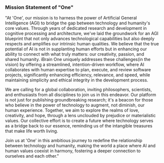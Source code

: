### Mission Statement of "One"
"At 'One', our mission is to harness the power of Artificial General Intelligence (AGI) to bridge the gap between technology and humanity's core values. Through years of dedicated research and development in cognitive processing and architecture, we've laid the groundwork for an AGI blueprint that not only advances technological capabilities but also deeply respects and amplifies our intrinsic human qualities. We believe that the true potential of AI is not in supplanting human efforts but in enhancing our ability to connect with what truly matters: our creativity, passion, and shared humanity.
iBrain One uniquely addresses these challenges(in the vision) by offering a streamlined, intention-driven workflow, where AI collaborates with human expertise to plan, execute, and review software projects, significantly enhancing efficiency, relevance, and speed, while maintaining simplicity and ethical integrity in the development process.

We are calling for a global collaboration, inviting philosophers, scientists, and enthusiasts from all disciplines to join us in this endeavor. Our platform is not just for publishing groundbreaking research; it's a beacon for those who believe in the power of technology to augment, not diminish, our human experience. Together, we aim to explore the realms of love, creativity, and hope, through a lens unclouded by prejudice or materialistic values. Our collective effort is to create a future where technology serves as a bridge back to our essence, reminding us of the intangible treasures that make life worth living.

Join us at 'One' in this ambitious journey to redefine the relationship between technology and humanity, making the world a place where AI and human values coexist in harmony, fostering a deeper connection to ourselves and each other."
